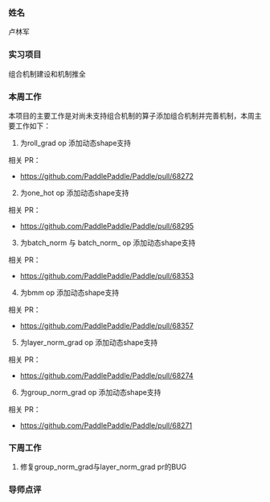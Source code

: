 ### 姓名

卢林军

### 实习项目

组合机制建设和机制推全

### 本周工作

本项目的主要工作是对尚未支持组合机制的算子添加组合机制并完善机制，本周主要工作如下：

1. 为roll_grad op 添加动态shape支持

相关 PR：

- https://github.com/PaddlePaddle/Paddle/pull/68272

2. 为one_hot op 添加动态shape支持

相关 PR：

- https://github.com/PaddlePaddle/Paddle/pull/68295

3. 为batch_norm 与 batch_norm_ op 添加动态shape支持

相关 PR：

- https://github.com/PaddlePaddle/Paddle/pull/68353

4. 为bmm op 添加动态shape支持

相关 PR：

- https://github.com/PaddlePaddle/Paddle/pull/68357

5. 为layer_norm_grad op 添加动态shape支持

相关 PR：

- https://github.com/PaddlePaddle/Paddle/pull/68274

6. 为group_norm_grad op 添加动态shape支持

相关 PR：

- https://github.com/PaddlePaddle/Paddle/pull/68271


### 下周工作

1. 修复group_norm_grad与layer_norm_grad pr的BUG

### 导师点评



